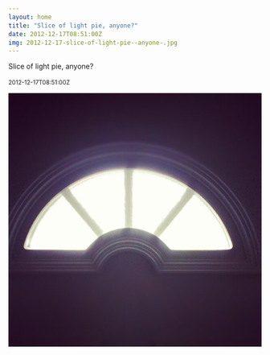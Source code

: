 ```yaml
---
layout: home
title: "Slice of light pie, anyone?"
date: 2012-12-17T08:51:00Z
img: 2012-12-17-slice-of-light-pie--anyone-.jpg
---
```


Slice of light pie, anyone?

<small>2012-12-17T08:51:00Z</small>

![Slice of light pie, anyone?](2012-12-17-slice-of-light-pie--anyone-.jpg)
